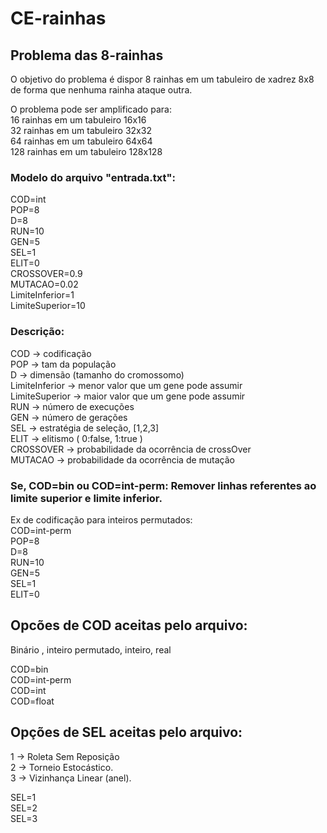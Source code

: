 # CE-rainhas

## Problema das 8-rainhas  <br>
  O objetivo do problema é dispor 8 rainhas em um tabuleiro de xadrez 8x8 de forma que nenhuma rainha ataque outra.
  
  O problema pode ser amplificado para:  <br>
  16 rainhas em um tabuleiro 16x16  <br>
  32 rainhas em um tabuleiro 32x32  <br>
  64 rainhas em um tabuleiro 64x64  <br>
  128 rainhas em um tabuleiro 128x128  <br>
  
  

### Modelo do arquivo "entrada.txt":

COD=int <br>
POP=8 <br>
D=8  <br>
RUN=10     
GEN=5 <br>
SEL=1 <br>
ELIT=0 <br>
CROSSOVER=0.9 <br>
MUTACAO=0.02 <br>
LimiteInferior=1 <br>
LimiteSuperior=10 <br>

### Descrição:
COD -> codificação <br> 
POP -> tam da população <br>
D -> dimensão (tamanho do cromossomo) <br>
LimiteInferior -> menor valor que um gene pode assumir <br>
LimiteSuperior -> maior valor que um gene pode assumir <br>
RUN -> número de execuções <br>
GEN -> número de gerações <br>
SEL -> estratégia de seleção, [1,2,3] <br>
ELIT -> elitismo ( 0:false, 1:true ) <br>
CROSSOVER -> probabilidade da ocorrência de crossOver <br>
MUTACAO -> probabilidade da ocorrência de mutação <br>

### Se, COD=bin ou COD=int-perm: Remover linhas referentes ao limite superior e limite inferior.

Ex de codificação para inteiros permutados: <br>
COD=int-perm <br>
POP=8 <br>
D=8 <br>
RUN=10     
GEN=5 <br>
SEL=1 <br>
ELIT=0 <br>

## Opcões de COD aceitas pelo arquivo: <br>
Binário , inteiro permutado, inteiro, real <br>

COD=bin <br>
COD=int-perm   
COD=int <br>
COD=float <br>

## Opções de SEL aceitas pelo arquivo: <br>
1 -> Roleta Sem Reposição <br>
2 -> Torneio Estocástico. <br>
3 -> Vizinhança Linear (anel). <br>

SEL=1<br>
SEL=2<br>
SEL=3<br>
